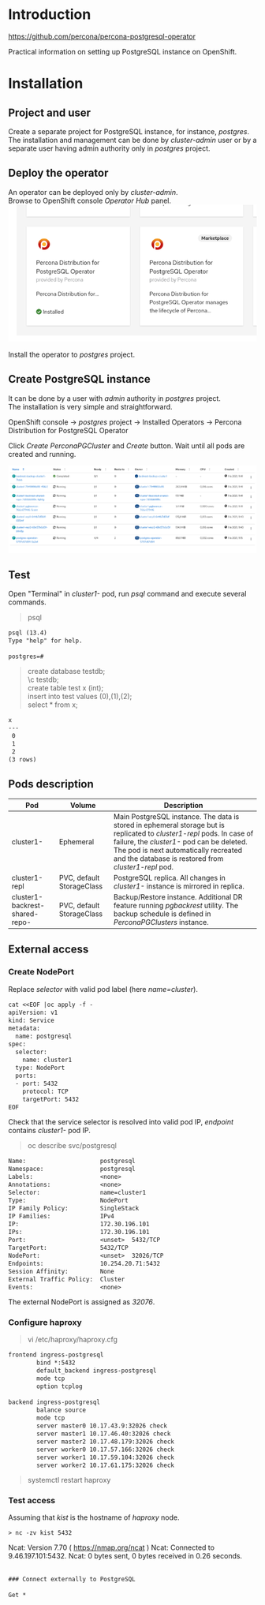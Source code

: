# Introduction

https://github.com/percona/percona-postgresql-operator

Practical information on setting up PostgreSQL instance on OpenShift.

# Installation

## Project and user

Create a separate project for PostgreSQL instance, for instance, *postgres*. The installation and management can be done by *cluster-admin* user or by a separate user having admin authority only in *postgres* project.

## Deploy the operator

An operator can be deployed only by *cluster-admin*.<br>Browse to OpenShift console *Operator Hub* panel.<br>
![](https://github.com/stanislawbartkowski/CP4D/blob/main/img/Zrzut%20ekranu%20z%202021-11-01%2012-25-10.png)

Install the operator to *postgres* project.

## Create PostgreSQL instance

It can be done by a user with *admin* authority in *postgres* project.<br>
The installation is very simple and straightforward.<br>

OpenShift console -> *postgres* project -> Installed Operators -> Percona Distribution for PostgreSQL Operator<br>

Click *Create PerconaPGCluster* and *Create* button. Wait until all pods are created and running.

![](https://github.com/stanislawbartkowski/CP4D/blob/main/img/Zrzut%20ekranu%20z%202021-11-01%2012-33-46.png)

## Test

Open "Terminal" in *cluster1-* pod, run *psql* command and execute several commands.<br>

> psql
```
psql (13.4)
Type "help" for help.

postgres=# 
```
> create database testdb;<br>
> \c testdb;<br>
> create table test x (int);<br>
> insert into test values (0),(1),(2);<br>
> select * from x;
```
x 
---
 0
 1
 2
(3 rows)
```
## Pods description

| Pod | Volume | Description
| --- | --- | --- | 
| cluster1- | Ephemeral | Main PostgreSQL instance. The data is stored in ephemeral storage but is replicated to *cluster1-repl* pods. In case of failure, the *cluster1-* pod can be deleted. The pod is next automatically recreated and the database is restored from *cluster1-repl* pod.
| cluster1-repl | PVC, default StorageClass | PostgreSQL replica. All changes in *cluster1-* instance is mirrored in replica.
| cluster1-backrest-shared-repo- | PVC, default StorageClass | Backup/Restore instance. Additional DR feature running *pgbackrest* utility. The backup schedule is defined in *PerconaPGClusters* instance.

## External access

### Create NodePort

Replace *selector* with valid pod label (here *name=cluster*).<br>
```
cat <<EOF |oc apply -f -
apiVersion: v1
kind: Service
metadata:
  name: postgresql
spec:
  selector:           
    name: cluster1
  type: NodePort
  ports:
  - port: 5432
    protocol: TCP
    targetPort: 5432         
EOF
```

Check that the service selector is resolved into valid pod IP, *endpoint* contains *cluster1-* pod IP.

> oc describe svc/postgresql<br>
```
Name:                     postgresql
Namespace:                postgresql
Labels:                   <none>
Annotations:              <none>
Selector:                 name=cluster1
Type:                     NodePort
IP Family Policy:         SingleStack
IP Families:              IPv4
IP:                       172.30.196.101
IPs:                      172.30.196.101
Port:                     <unset>  5432/TCP
TargetPort:               5432/TCP
NodePort:                 <unset>  32026/TCP
Endpoints:                10.254.20.71:5432
Session Affinity:         None
External Traffic Policy:  Cluster
Events:                   <none>
```

The external NodePort is assigned as *32076*.
<br>
### Configure haproxy

> vi /etc/haproxy/haproxy.cfg<br>
```
frontend ingress-postgresql
        bind *:5432
        default_backend ingress-postgresql
        mode tcp
        option tcplog

backend ingress-postgresql
        balance source
        mode tcp
        server master0 10.17.43.9:32026 check
        server master1 10.17.46.40:32026 check
        server master2 10.17.48.179:32026 check
        server worker0 10.17.57.166:32026 check
        server worker1 10.17.59.104:32026 check
        server worker2 10.17.61.175:32026 check

```

> systemctl restart haproxy<br>

### Test access

Assuming that *kist* is the hostname of *haproxy* node.<br>

```
> nc -zv kist 5432
```
Ncat: Version 7.70 ( https://nmap.org/ncat )
Ncat: Connected to 9.46.197.101:5432.
Ncat: 0 bytes sent, 0 bytes received in 0.26 seconds.
```

### Connect externally to PostgreSQL

Get *